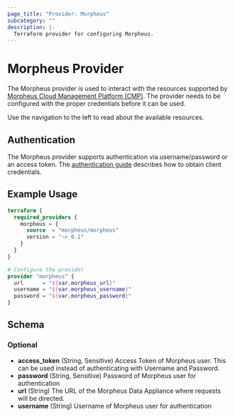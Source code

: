 ```yaml
---
page_title: "Provider: Morpheus"
subcategory: ""
description: |-
  Terraform provider for configuring Morpheus.
---
```


# Morpheus Provider

The Morpheus provider is used to interact with the resources supported by [Morpheus Cloud Management Platform (CMP)](https://morpheusdata.com/). The provider needs to be configured with the proper credentials before it can be used.

Use the navigation to the left to read about the available resources.

## Authentication

The Morpheus provider supports authentication via username/password or an access token. The [authentication guide](guides/auth.md) describes how to obtain client credentials.

## Example Usage

```terraform
terraform {
  required_providers {
    morpheus = {
      source  = "morpheus/morpheus"
      version = "~> 0.1"
    }
  }
}

# Configure the provider
provider "morpheus" {
  url      = "${var.morpheus_url}"
  username = "${var.morpheus_username}"
  password = "${var.morpheus_password}"       
}
```

<!-- schema generated by tfplugindocs -->
## Schema

### Optional

- **access_token** (String, Sensitive) Access Token of Morpheus user. This can be used instead of authenticating with Username and Password.
- **password** (String, Sensitive) Password of Morpheus user for authentication
- **url** (String) The URL of the Morpheus Data Appliance where requests will be directed.
- **username** (String) Username of Morpheus user for authentication